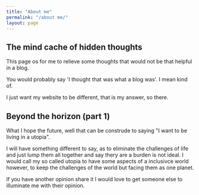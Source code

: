 ```yaml
---
title: "About me"
permalink: "/about me/"
layout: page
---
```

## The mind cache of hidden thoughts

This page os for me to relieve some thoughts that would not be that helpful in a blog.


You would probably say 'I thought that was what a blog was'. I mean kind of.

 
 I just want my website to be different, that is my answer, so there.



## Beyond the horizon (part 1)

What I hope the future, well that can be construde to saying "I want to be living in a utopia". 

I will have something different to say, as to eliminate the challenges of life and just lump them all together and say thery are a burden is not ideal. I would call my so called utopia to have some aspects of a inclusivce world however, to keep the challenges of the world but facing them as one planet.

If you have another opinion share it I would love to get someone else to illuminate me with their opinion.
